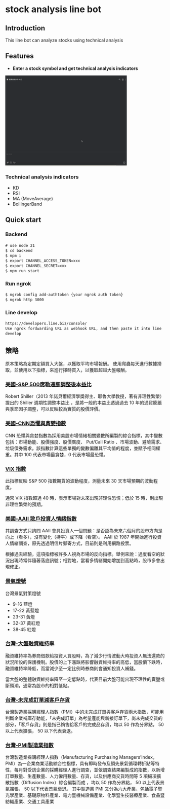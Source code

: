 # stock analysis line bot

## Introduction

<p>This line bot can analyze stocks using technical analysis</p>

## Features

- **Enter a stock symbol and get technical analysis indicators**

<img src="https://github.com/emberow/blog-image/blob/main/BlogImg/stock-analyze%20demo.gif?raw=true"  style="width: 40vw;" > <br>

### Technical analysis indicators
- KD
- RSI
- MA (MoveAverage)
- BollingerBand

## Quick start 


### Backend
```
# use node 21
$ cd backend
$ npm i
$ export CHANNEL_ACCESS_TOKEN=xxx
$ export CHANNEL_SECRET=xxx
$ npm run start
```

### Run ngrok
```
$ ngrok config add-authtoken {your ngrok auth token}
$ ngrok http 3000
```

### Line develop
```
https://developers.line.biz/console/
Use ngrok fordwarding URL as webhook URL, and then paste it into line develop
```

## 策略
原本策略為定期定額買入大盤，以獲取平均市場報酬。
使用爬蟲每天進行數據撈取，並使用以下指標，來進行擇時買入，以獲取超越大盤報酬。

### [美國-S&P 500席勒通膨調整後本益比](https://www.macromicro.me/collections/34/us-stock-relative/410/us-sp500-cyclically-adjusted-price-earnings-ratio)

Robert Shiller（2013 年諾貝爾經濟學獎得主、耶魯大學教授，著有非理性繁榮）提出的 Shiller 週期性調整本益比 ，是將一般的本益比透過過去 10 年的通貨膨脹與季節因子調整，可以反映較為實質的股價評價。

### [美國-CNN恐懼與貪婪指數](https://www.macromicro.me/collections/34/us-stock-relative/50108/cnn-fear-and-greed)

CNN 恐懼與貪婪指數為採用美股市場情緒相關變數所編製的綜合指標，其中變數包括：市場動能、股價強度、股價廣度、 Put/Call Ratio 、市場波動、避險需求、垃圾債券需求。該指數計算這些單獨的變數偏離其平均值的程度，並賦予相同權重。其中 100 代表市場最貪婪，0 代表市場最恐懼。

### [VIX 指數](https://www.macromicro.me/charts/47/vix)

此指標反映 S&P 500 指數期貨的波動程度，測量未來 30 天市場預期的波動程度。

通常 VIX 指數超過 40 時，表示市場對未來出現非理性恐慌；低於 15 時，則出現非理性繁榮的預期。

### [美國-AAII 散戶投資人情緒指數](https://www.macromicro.me/charts/20828/us-aaii-sentimentsurvey)

其調查方式只詢問 AAII 會員投資人一個問題：是否認為未來六個月的股市方向是向上（看多），沒有變化（持平）或下降（看空）。 AAII 於 1987 年開始進行投資人情緒調查，原先透過明信片郵寄方式，目前則是利用網路投票。

根據過去經驗，這項指標被許多人視為市場的反向指標。舉例來說：過度看空的狀況出現時常伴隨著落底訊號；相對地，當看多情緒開始增加到高點時，股市多會出現修正。

### [景氣燈號](https://index.ndc.gov.tw/n/zh_tw)

台灣景氣對策燈號
- 9-16  藍燈
- 17-22 黃藍燈
- 23-31 黃燈
- 32-37 黃紅燈
- 38-45 紅燈

### [台灣-大盤融資維持率](https://www.macromicro.me/charts/53117/taiwan-taiex-maintenance-margin)

融資維持率為券商借款給投資人買股時，為了減少行情波動大時投資人無法還款的狀況所設的保護機制。股價的上下漲跌將影響融資維持率的高低，當股價下跌時，融資維持率降低，而當減少至一定比例時券商則會通知投資人補錢。

當大盤的整體融資維持率降至一定低點時，代表目前大盤可能出現不理性的賣壓或斷頭潮，通常為股市的相對低點。

### [台灣-未完成訂單減客戶存貨](https://www.macromicro.me/charts/5479/tw-backlog-of-orders-customers-invertories)

台灣製造業採購經理人指數（PMI）中的未完成訂單與客戶存貨兩大指數，可能用判斷企業補庫存動能，「未完成訂單」為考量產能與新接訂單下，尚未完成交貨的部分，「客戶存貨」則是指已銷售給客戶的完成品存貨，均以 50 作為分界點， 50 以上代表擴張， 50 以下代表衰退。

### [台灣-PMI製造業指數](https://www.macromicro.me/collections/16/tw-industry-relative/126/tw-pmi)

台灣製造業採購經理人指數（Manufacturing Purchasing Managers’Index，PMI）為一企業商業活動綜合性指標，具有即時發布及領先景氣循環轉折點等特性，每月對受訪企業的採購經理人進行調查，並依調查結果編製成的指數，以新增訂單數量、生產數量、人力僱用數量、存貨，以及供應商交貨時間等 5 項細項擴散指數（Diffusion Index）綜合編製而成 ，均以 50 作為分界點， 50 以上代表景氣擴張， 50 以下代表景氣衰退。
其中製造業 PMI 又分為六大產業，包括電子暨光學產業、基礎原物料產業、電力暨機械設備產業、化學暨生技醫療產業、食品暨紡織產業、交通工具產業